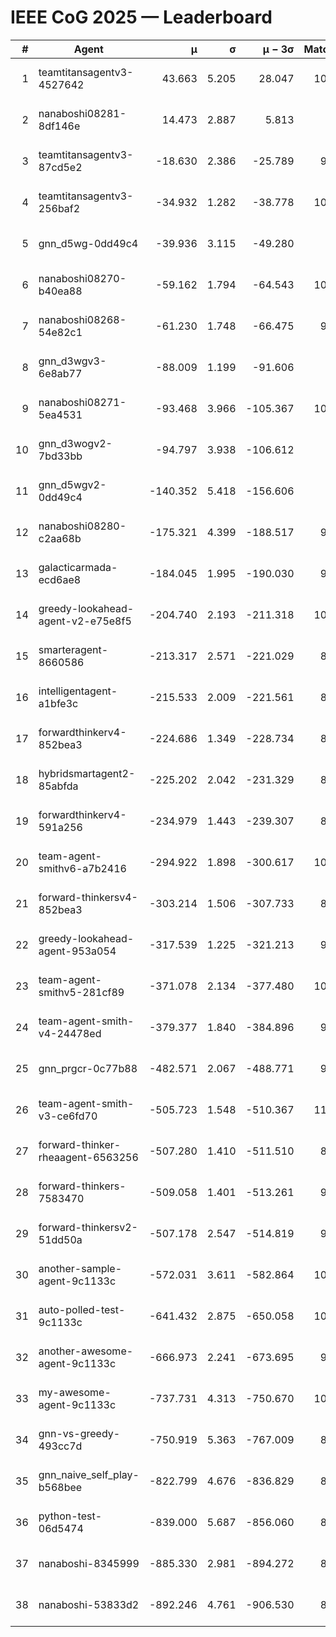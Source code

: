 # IEEE CoG 2025 — Leaderboard

| # | Agent | μ | σ | μ − 3σ | Matches | Updated |
|---:|---|---:|---:|---:|---:|---|
| 1 | teamtitansagentv3-4527642 | 43.663 | 5.205 | 28.047 | 10576 | 2025-08-31 09:41 |
| 2 | nanaboshi08281-8df146e | 14.473 | 2.887 | 5.813 | 396 | 2025-08-31 09:41 |
| 3 | teamtitansagentv3-87cd5e2 | -18.630 | 2.386 | -25.789 | 9518 | 2025-08-31 09:41 |
| 4 | teamtitansagentv3-256baf2 | -34.932 | 1.282 | -38.778 | 10414 | 2025-08-31 09:41 |
| 5 | gnn_d5wg-0dd49c4 | -39.936 | 3.115 | -49.280 | 240 | 2025-08-31 09:41 |
| 6 | nanaboshi08270-b40ea88 | -59.162 | 1.794 | -64.543 | 10340 | 2025-08-31 09:41 |
| 7 | nanaboshi08268-54e82c1 | -61.230 | 1.748 | -66.475 | 9960 | 2025-08-31 09:41 |
| 8 | gnn_d3wgv3-6e8ab77 | -88.009 | 1.199 | -91.606 | 278 | 2025-08-31 09:41 |
| 9 | nanaboshi08271-5ea4531 | -93.468 | 3.966 | -105.367 | 10478 | 2025-08-31 09:41 |
| 10 | gnn_d3wogv2-7bd33bb | -94.797 | 3.938 | -106.612 | 434 | 2025-08-31 09:41 |
| 11 | gnn_d5wgv2-0dd49c4 | -140.352 | 5.418 | -156.606 | 306 | 2025-08-31 09:41 |
| 12 | nanaboshi08280-c2aa68b | -175.321 | 4.399 | -188.517 | 9818 | 2025-08-31 09:41 |
| 13 | galacticarmada-ecd6ae8 | -184.045 | 1.995 | -190.030 | 9480 | 2025-08-31 09:41 |
| 14 | greedy-lookahead-agent-v2-e75e8f5 | -204.740 | 2.193 | -211.318 | 10330 | 2025-08-31 09:41 |
| 15 | smarteragent-8660586 | -213.317 | 2.571 | -221.029 | 8313 | 2025-08-31 09:41 |
| 16 | intelligentagent-a1bfe3c | -215.533 | 2.009 | -221.561 | 8464 | 2025-08-31 09:41 |
| 17 | forwardthinkerv4-852bea3 | -224.686 | 1.349 | -228.734 | 8392 | 2025-08-31 09:41 |
| 18 | hybridsmartagent2-85abfda | -225.202 | 2.042 | -231.329 | 8811 | 2025-08-31 09:41 |
| 19 | forwardthinkerv4-591a256 | -234.979 | 1.443 | -239.307 | 8472 | 2025-08-31 09:41 |
| 20 | team-agent-smithv6-a7b2416 | -294.922 | 1.898 | -300.617 | 10680 | 2025-08-31 09:41 |
| 21 | forward-thinkersv4-852bea3 | -303.214 | 1.506 | -307.733 | 8134 | 2025-08-31 09:41 |
| 22 | greedy-lookahead-agent-953a054 | -317.539 | 1.225 | -321.213 | 9438 | 2025-08-31 09:41 |
| 23 | team-agent-smithv5-281cf89 | -371.078 | 2.134 | -377.480 | 10940 | 2025-08-31 09:41 |
| 24 | team-agent-smith-v4-24478ed | -379.377 | 1.840 | -384.896 | 9678 | 2025-08-31 09:41 |
| 25 | gnn_prgcr-0c77b88 | -482.571 | 2.067 | -488.771 | 9290 | 2025-08-31 09:41 |
| 26 | team-agent-smith-v3-ce6fd70 | -505.723 | 1.548 | -510.367 | 11238 | 2025-08-31 09:41 |
| 27 | forward-thinker-rheaagent-6563256 | -507.280 | 1.410 | -511.510 | 8684 | 2025-08-31 09:41 |
| 28 | forward-thinkers-7583470 | -509.058 | 1.401 | -513.261 | 9620 | 2025-08-31 09:41 |
| 29 | forward-thinkersv2-51dd50a | -507.178 | 2.547 | -514.819 | 9236 | 2025-08-31 09:41 |
| 30 | another-sample-agent-9c1133c | -572.031 | 3.611 | -582.864 | 10180 | 2025-08-31 09:41 |
| 31 | auto-polled-test-9c1133c | -641.432 | 2.875 | -650.058 | 10320 | 2025-08-31 09:41 |
| 32 | another-awesome-agent-9c1133c | -666.973 | 2.241 | -673.695 | 9640 | 2025-08-31 09:41 |
| 33 | my-awesome-agent-9c1133c | -737.731 | 4.313 | -750.670 | 10200 | 2025-08-31 09:41 |
| 34 | gnn-vs-greedy-493cc7d | -750.919 | 5.363 | -767.009 | 8900 | 2025-08-31 09:41 |
| 35 | gnn_naive_self_play-b568bee | -822.799 | 4.676 | -836.829 | 8600 | 2025-08-31 09:41 |
| 36 | python-test-06d5474 | -839.000 | 5.687 | -856.060 | 8760 | 2025-08-31 09:41 |
| 37 | nanaboshi-8345999 | -885.330 | 2.981 | -894.272 | 8550 | 2025-08-31 09:41 |
| 38 | nanaboshi-53833d2 | -892.246 | 4.761 | -906.530 | 8020 | 2025-08-31 09:41 |
